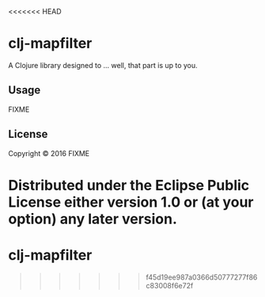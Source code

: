 <<<<<<< HEAD
# clj-mapfilter

A Clojure library designed to ... well, that part is up to you.

## Usage

FIXME

## License

Copyright © 2016 FIXME

Distributed under the Eclipse Public License either version 1.0 or (at
your option) any later version.
=======
# clj-mapfilter
>>>>>>> f45d19ee987a0366d50777277f86c83008f6e72f
